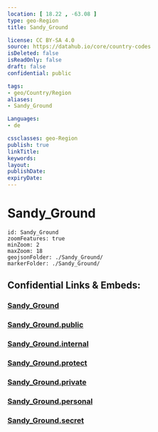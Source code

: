```yaml
---
location: [ 18.22 , -63.08 ] 
type: geo-Region
title: Sandy_Ground

license: CC BY-SA 4.0
source: https://datahub.io/core/country-codes
isDeleted: false
isReadOnly: false
draft: false
confidential: public

tags:
- geo/Country/Region
aliases:
- Sandy_Ground

Languages:
- de

cssclasses: geo-Region
publish: true
linkTitle: 
keywords: 
layout: 
publishDate: 
expiryDate: 
---
```


# Sandy_Ground

```leaflet
id: Sandy_Ground
zoomFeatures: true 
minZoom: 2 
maxZoom: 18
geojsonFolder: ./Sandy_Ground/
markerFolder: ./Sandy_Ground/
```


## Confidential Links & Embeds: 

### [Sandy_Ground](/_Standards/Earth/Continent/America~Caribbean/Anguilla/Counties~Anguilla/Sandy_Ground.md) 

### [Sandy_Ground.public](/_public/Earth/Continent/America~Caribbean/Anguilla/Counties~Anguilla/Sandy_Ground.public.md) 

### [Sandy_Ground.internal](/_internal/Earth/Continent/America~Caribbean/Anguilla/Counties~Anguilla/Sandy_Ground.internal.md) 

### [Sandy_Ground.protect](/_protect/Earth/Continent/America~Caribbean/Anguilla/Counties~Anguilla/Sandy_Ground.protect.md) 

### [Sandy_Ground.private](/_private/Earth/Continent/America~Caribbean/Anguilla/Counties~Anguilla/Sandy_Ground.private.md) 

### [Sandy_Ground.personal](/_personal/Earth/Continent/America~Caribbean/Anguilla/Counties~Anguilla/Sandy_Ground.personal.md) 

### [Sandy_Ground.secret](/_secret/Earth/Continent/America~Caribbean/Anguilla/Counties~Anguilla/Sandy_Ground.secret.md)

